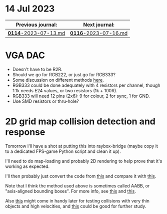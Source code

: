 # 14 Jul 2023

| Previous journal: | Next journal: |
|-|-|
| [**0114**-2023-07-13.md](./0114-2023-07-13.md) | [**0116**-2023-07-16.md](./0116-2023-07-16.md) |

# VGA DAC

*   Doesn't have to be R2R.
*   Should we go for RGB222, or just go for RGB333?
*   Some discussion on different methods [here](https://electronics.stackexchange.com/questions/465842/8-bit-vga-dac-design-question).
*   RGB333 could be done adequately with 4 resistors per channel,
    though 1.1k needs E24 values, or two resistors (1k + 100R).
*   RGB333 will need 12 pins (2x6): 9 for colour, 2 for sync, 1 for GND.
*   Use SMD resistors or thru-hole?

# 2D grid map collision detection and response

Tomorrow I'll have a shot at putting this into raybox-bridge (maybe copy it to a dedicated FPS-game
Python script and clean it up).

I'll need to do map-loading and probably 2D rendering to help prove that it's working as expected.

I'll then probably just convert the code from [this](https://dev.opera.com/articles/3d-games-with-canvas-and-raycasting-part-2/step-2-collision.htm) and compare it with [this](https://github.com/nicklockwood/RetroRampage/blob/master/Tutorial/Part2.md).

Note that I think the method used above is sometimes called AABB, or "axis-aligned bounding boxes".
For more info, see [this](https://developer.mozilla.org/en-US/docs/Games/Techniques/3D_collision_detection)
and [this](https://tutorialedge.net/gamedev/aabb-collision-detection-tutorial/).

Also [this](https://www.amanotes.com/post/using-swept-aabb-to-detect-and-process-collision)
might come in handy later for testing collisions with very thin objects and high velocities,
and [this](https://learnopengl.com/In-Practice/2D-Game/Collisions/Collision-detection) could be good
for further study.
